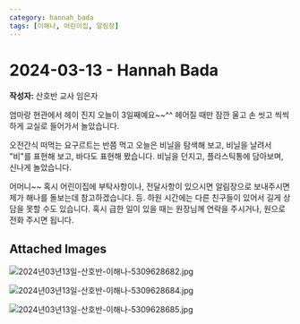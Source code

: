 ```yaml
---
category: hannah_bada
tags: [이해나, 어린이집, 알림장]
---
```


# 2024-03-13 - Hannah Bada

**작성자:** 산호반 교사 임은자  

엄마랑 현관에서 헤이 진지 오늘이 3일째예요~~^^  헤어질 때만 잠깐 울고 손 씻고 씩씩하게 교실로 들어가서 놀았습니다.

오전간식 떠먹는 요구르트는 반쯤 먹고 오늘은 비닐을 탐색해 보고, 비닐을 날려서 "비"를 표현해 보고, 바다도 표현해 봤습니다. 비닐을 던지고,  플라스틱통에 담아보며, 신나게 놀았습니다.

어머니~~ 혹시 어린이집에 부탁사항이나, 전달사항이 있으시면 알림장으로 보내주시면 제가 해나를  돌보는데 참고하겠습니다. 등. 하원 시간에는 다른 친구들이 있어서 길게 상담을 못할 수도 있습니다. 혹시 급한 일이 있을 때는 원장님께 연락을 주시거나, 원으로 전화 주시면 됩니다.

## Attached Images
![2024년03년13일-산호반-이해나-5309628682.jpg](https://feghi.github.io/assets/img/bada_photo/2024년03년13일-산호반-이해나-5309628682.jpg)

![2024년03년13일-산호반-이해나-5309628684.jpg](https://feghi.github.io/assets/img/bada_photo/2024년03년13일-산호반-이해나-5309628684.jpg)

![2024년03년13일-산호반-이해나-5309628685.jpg](https://feghi.github.io/assets/img/bada_photo/2024년03년13일-산호반-이해나-5309628685.jpg)

